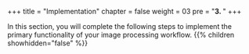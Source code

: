 +++
title = "Implementation"
chapter = false
weight = 03
pre = "<b>3. </b>"
+++

In this section, you will complete the following steps to implement the primary functionality of your image processing workflow.
{{% children showhidden="false" %}}
